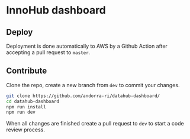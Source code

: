 # InnoHub dashboard

## Deploy

Deployment is done automatically to AWS by a Github Action after accepting a pull request to `master`.

## Contribute

Clone the repo, create a new branch from `dev` to commit your changes.

```bash
git clone https://github.com/andorra-ri/datahub-dashboard/
cd datahub-dashboard
npm run install
npm run dev
```

When all changes are finished create a pull request to `dev` to start a code review process.

